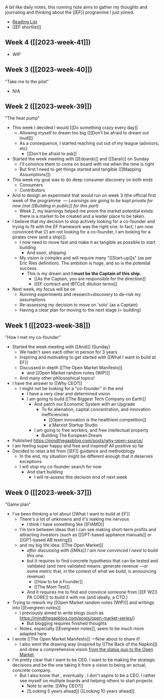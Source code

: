 A bit like daily notes, this running note aims to gather my thoughts and journaling and thinking about the [[EF]] programme I just joined.

- [Reading List](https://entrepreneurfirst.notion.site/Reading-List-e9bc6716ca14473fb280bd8433b7dea2)
- [[EF shortlist]]

## Week 4 ([[2023-week-41]])

- _WIP_

## Week 3 ([[2023-week-40]])

"Take me to the pilot"

- N/A

## Week 2 ([[2023-week-39]])

"The heat pump"

- This week I decided I would [[Do something crazy every day]]
	- Allowing myself to dream too big ([[Don't be afraid to dream out loud]])
	- As a consequence, I started reaching out out of my league (advisors, etc)
		- [[Don't be afraid to ask]]
- Started the week meeting with [[Edoardo]] and [[Sarah]] on Sunday
	- I'll convince them to come on board with me when the time is right
	- But first I need to get things started and tangible ([[Mapping Assumptions]])
- This week my goal was to do deep consumer discovery on both ends
	- Consumers
	- Contributors
- And to design an experiment that would run on week 3 (the official first week of the programme  — _Learnings are going to be kept private for now (not [[Building in public]] for this part)_
	- Week 2, my learnings helped me prove the market potential exists: there is a market to be created and a leader place to be taken.
- I believe that my decision to stop actively looking for a co-founder and trying to fit with the EF framework was the right one. In fact, I am now convinced that [[I am not looking for a co-founder, I am looking for a pirates crew (and a ship)]].
	- I now need to move fast and make it as tangible as possible to start building
		- And soon, shipping
	- My vision is complex and will require many "[[Start-up]]s" (as per Eric Ries definition). The ambition is huge, and so is the potential success.
		- This is my dream and **I must be the Captain of this ship.**
			- [[As the Captain, you are responsible for the direction]]
			- [[EF contract and tBTCoE dilution terms]]
- Next week, my focus will be on
	- Running experiments and research+discovery to de-risk my assumptions
	- Re-assessing my decision to move on 'solo' (as a Captain)
	- Having a clear plan for moving to the next stage (= building)

## Week 1 ([[2023-week-38]])

"How I met my co-founder"

- Started the week meeting with [[Andi]] (Sunday)
	- We hadn't seen each other in person for 3 years
	- Inspiring and motivating to get started with [[What I want to build at EF]]
	- Discussed in depth [[The Open Market Manifesto]]
		- and [[Open Market random notes (WIP)]]
	- And many other philosophical topics!
- I have the answer to [[Why CEO?]]
	- I might not be looking for a "co-founder" in the end
		- I have a very clear and determined vision
		- I am going to build [[The Biggest Tech Company on Earth]]
			- And patch our Economic System with an Upgrade
				- To fix alienation, capital concentration, and innovation inefficiencies
					- [[Open innovation is the healthiest competition]]
					- a Marxist Startup Studio
			- I am going to free workers, and free intellectual property
				- Building The European Dream
- Published https://mindthegapblog.com/posts/why-open-source/
- I am feeling super happy and free and inspired! All positive so far
- Decided to relax a bit from [[EF]] guidance and methodology
	- In the end, my situation might be different enough that it deserves exceptions
	- I will stop my co-founder search for now
		- And start building
			- I will re-assess this decision end of next week

## Week 0 ([[2023-week-37]])

"Game plan"

- I've been thinking a lot about [[What I want to build at EF]]
	- There's a lot of unknowns and it's making me nervous
		- I think I have something like [[FIAMO]]
	- I'm torn between ideas that I can see making short-term profits and attracting investors (such as [[GPT-based appliance manuals]] or [[GPT-based AB testing]])
	- and my big life idea: [[The Open Market]]
		- _after discussing with [[Miks]] I am now convinced I need to build this one._
		- _but_ it requires to find concrete hypothesis that can be tested and validated (and here validated means: generate revenue —or some metric that, in the context of what we build, is announcing revenue)
			- [[How to be a Founder]]
			- [[The Mom Test]]
		- And it requires me to find and convince someone from [[EF W23 PA CORE]] to build it with me (and ideally, a CTO.)
- Trying to rework my [[Open Market random notes (WIP)]] and writings into [[Evergreen notes]]
	- I previously aimed to write blogs (such as https://mindthegapblog.com/posts/open-market-series/)
		- But blogging requires finished thoughts
	- Notes, especially [[Evergreen notes]], seem to be much more adapted here
- I wrote [[The Open Market Manifesto]] —Now about to share it!
	- I also went the drawing way (inspired by [[The Back of the Napkin]]) and drew a comprehensive vision [from the status quo to the Open Market](https://drive.google.com/file/d/1RTec72Niv_KrLNu12v-U8Q_a22dbKKJd/view?usp=sharing).
- I'm pretty clear that I want to be CEO. I want to be making the strategic decisions and be the one taking it from a vision to being an actual, concrete company.
	- But I also know that , eventually , I don't aspire to be a CEO. I rather see myself on multiple boards and helping others to start projects.
		- Note to write: [[Why CEO?]]
		- [[Looking 5 years ahead]] [[Looking 10 years ahead]]
